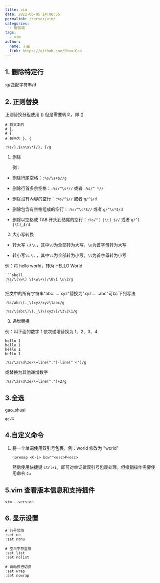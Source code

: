 ```yaml
---
title: vim
date: 2022-06-05 14:06:56
permalink: /server/vim/
categories:
  - 服务端
tags:
  - vim
author:
  name: 子嘉
  link: https://github.com/ShuaiGao
---
```


## 1. 删除特定行

:g/匹配字符串/d

## 2. 正则替换

正则替换分组使用 () 但是需要转义，即 \(\)

```text
# 将文本的
# },
# {
# 替换为 }, {

:%s/},$\n\s\*{/}, {/g
```

1. 删除

   例：

- 删除行尾空格：`:%s/\s+$//g`

- 删除行首多余空格：`:%s/^\s*//` 或者 `:%s/^ *//`

- 删除沒有內容的空行：`:%s/^$//` 或者 `g/^$/d`

- 删除包含有空格组成的空行：`:%s/^\s*$//` 或者 `g/^\s*$/d`

- 删除以空格或 TAB 开头到结尾的空行：`:%s/^[ |\t]_$//` 或者 `g/^[ |\t]_$/d`

2. 大小写转换

- 转大写 `\U` `\u`，其中`\U`为全部转为大写，`\u`为首字母转为大写

- 转小写`\L` `\l` ，其中`\L`为全部转为小写，`\l`为首字母转为小写

例：将 hello world，转为 HELLO World

    ```shell
    :%s/\(\w\) \(\w\+\)/\U\1 \u\2/g
    ```

把文中的所有字符串"abc……xyz"替换为"xyz……abc"可以:下列写法

`:%s/abc\(._\)xyz/xyz\1abc/g`

`:%s/\(abc\)\(._\)\(xyz\)/\3\2\1/g`

3. 递增替换

例：叫下面的数字 1 依次递增替换为 1、2、3、4

```
hello 1
hello 1
hello 1
hello 1
```

`:%s/\zs\d\ze/\=line(".")-line("'<")/g`

或替换为其他递增数字

`:%s/\zs\d\ze/\=line(".")+2/g`

## 3.全选

gao_shuai

```
ggVG
```

## 4.自定义命令

1. 将一个单词使用双引号包裹，例：world 修改为 "world"

   ```vim
   noremap <C-i> bcw""<esc>P<esc>
   ```

   然后使用快捷键 `ctrl+i`，即可对单词做双引号包裹处理。但撤销操作需要使用命令 `4u`

## 5.vim 查看版本信息和支持插件

```
vim --version
```

## 6. 显示设置

```
# 行号显隐
:set nu
:set nonu

# 空白字符显隐
:set list
:set nolist

# 自动换行切换
:set wrap
:set nowrap
```
